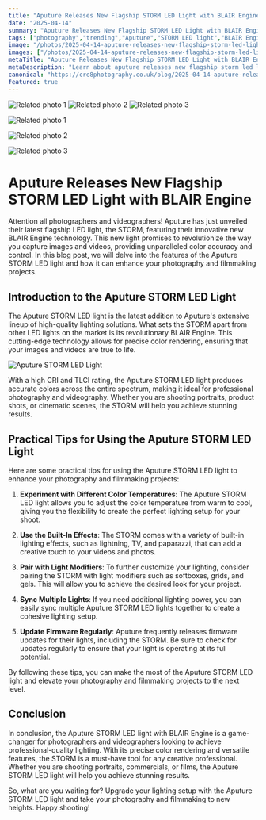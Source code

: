 ```yaml
---
title: "Aputure Releases New Flagship STORM LED Light with BLAIR Engine"
date: "2025-04-14"
summary: "Aputure Releases New Flagship STORM LED Light with BLAIR Engine - A trending topic in photography."
tags: ["photography","trending","Aputure","STORM LED light","BLAIR Engine","videography","color accuracy","lighting solutions","color rendering","firmware updates","light modifiers"]
image: "/photos/2025-04-14-aputure-releases-new-flagship-storm-led-light-with-blair-engine-1.jpg"
images: ["/photos/2025-04-14-aputure-releases-new-flagship-storm-led-light-with-blair-engine-1.jpg","/photos/2025-04-14-aputure-releases-new-flagship-storm-led-light-with-blair-engine-2.jpg","/photos/2025-04-14-aputure-releases-new-flagship-storm-led-light-with-blair-engine-3.jpg"]
metaTitle: "Aputure Releases New Flagship STORM LED Light with BLAIR Engine | cre8 Photography"
metaDescription: "Learn about aputure releases new flagship storm led light with blair engine in photography with practical tips and insights."
canonical: "https://cre8photography.co.uk/blog/2025-04-14-aputure-releases-new-flagship-storm-led-light-with-blair-engine"
featured: true
---
```


<!-- Gallery as HTML -->

<div class="grid grid-cols-1 sm:grid-cols-2 md:grid-cols-3 gap-4">
  <img src="/photos/2025-04-14-aputure-releases-new-flagship-storm-led-light-with-blair-engine-1.jpg" alt="Related photo 1" class="w-full rounded-lg" />
<img src="/photos/2025-04-14-aputure-releases-new-flagship-storm-led-light-with-blair-engine-2.jpg" alt="Related photo 2" class="w-full rounded-lg" />
<img src="/photos/2025-04-14-aputure-releases-new-flagship-storm-led-light-with-blair-engine-3.jpg" alt="Related photo 3" class="w-full rounded-lg" />
</div>


<!-- Gallery as Markdown -->
![Related photo 1](/photos/2025-04-14-aputure-releases-new-flagship-storm-led-light-with-blair-engine-1.jpg)


![Related photo 2](/photos/2025-04-14-aputure-releases-new-flagship-storm-led-light-with-blair-engine-2.jpg)


![Related photo 3](/photos/2025-04-14-aputure-releases-new-flagship-storm-led-light-with-blair-engine-3.jpg)



# Aputure Releases New Flagship STORM LED Light with BLAIR Engine

Attention all photographers and videographers! Aputure has just unveiled their latest flagship LED light, the STORM, featuring their innovative new BLAIR Engine technology. This new light promises to revolutionize the way you capture images and videos, providing unparalleled color accuracy and control. In this blog post, we will delve into the features of the Aputure STORM LED light and how it can enhance your photography and filmmaking projects.

## Introduction to the Aputure STORM LED Light

The Aputure STORM LED light is the latest addition to Aputure's extensive lineup of high-quality lighting solutions. What sets the STORM apart from other LED lights on the market is its revolutionary BLAIR Engine. This cutting-edge technology allows for precise color rendering, ensuring that your images and videos are true to life.

![Aputure STORM LED Light](/path/to/aputure-storm.jpg)

With a high CRI and TLCI rating, the Aputure STORM LED light produces accurate colors across the entire spectrum, making it ideal for professional photography and videography. Whether you are shooting portraits, product shots, or cinematic scenes, the STORM will help you achieve stunning results.

## Practical Tips for Using the Aputure STORM LED Light

Here are some practical tips for using the Aputure STORM LED light to enhance your photography and filmmaking projects:

1. **Experiment with Different Color Temperatures**: The Aputure STORM LED light allows you to adjust the color temperature from warm to cool, giving you the flexibility to create the perfect lighting setup for your shoot.

2. **Use the Built-In Effects**: The STORM comes with a variety of built-in lighting effects, such as lightning, TV, and paparazzi, that can add a creative touch to your videos and photos.

3. **Pair with Light Modifiers**: To further customize your lighting, consider pairing the STORM with light modifiers such as softboxes, grids, and gels. This will allow you to achieve the desired look for your project.

4. **Sync Multiple Lights**: If you need additional lighting power, you can easily sync multiple Aputure STORM LED lights together to create a cohesive lighting setup.

5. **Update Firmware Regularly**: Aputure frequently releases firmware updates for their lights, including the STORM. Be sure to check for updates regularly to ensure that your light is operating at its full potential.

By following these tips, you can make the most of the Aputure STORM LED light and elevate your photography and filmmaking projects to the next level.

## Conclusion

In conclusion, the Aputure STORM LED light with BLAIR Engine is a game-changer for photographers and videographers looking to achieve professional-quality lighting. With its precise color rendering and versatile features, the STORM is a must-have tool for any creative professional. Whether you are shooting portraits, commercials, or films, the Aputure STORM LED light will help you achieve stunning results.

So, what are you waiting for? Upgrade your lighting setup with the Aputure STORM LED light and take your photography and filmmaking to new heights. Happy shooting!

